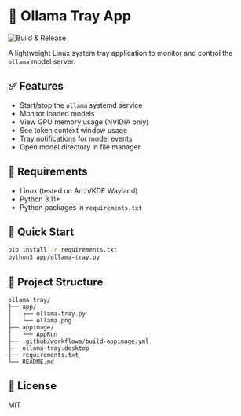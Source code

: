 # 🦙 Ollama Tray App

![Build & Release](https://github.com/YOUR_USERNAME/ollama-tray/actions/workflows/build-appimage.yml/badge.svg)

A lightweight Linux system tray application to monitor and control the `ollama` model server.

## ✅ Features

- Start/stop the `ollama` systemd service
- Monitor loaded models
- View GPU memory usage (NVIDIA only)
- See token context window usage
- Tray notifications for model events
- Open model directory in file manager

## 🧪 Requirements

- Linux (tested on Arch/KDE Wayland)
- Python 3.11+
- Python packages in `requirements.txt`

## 🚀 Quick Start

```bash
pip install -r requirements.txt
python3 app/ollama-tray.py
```

## 📁 Project Structure

```
ollama-tray/
├── app/
│   ├── ollama-tray.py
│   └── ollama.png
├── appimage/
│   └── AppRun
├── .github/workflows/build-appimage.yml
├── ollama-tray.desktop
├── requirements.txt
└── README.md
```

## 📝 License

MIT
